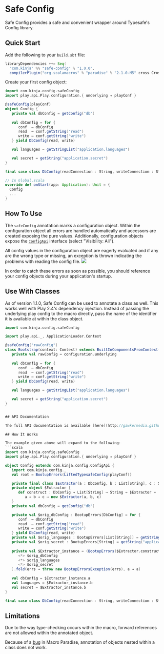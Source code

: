# Safe Config

Safe Config provides a safe and convenient wrapper around Typesafe's Config library.

## Quick Start
Add the following to your `build.sbt` file:
```scala
libraryDependencies ++= Seq(
  "com.kinja" %% "safe-config" % "1.0.0",
  compilerPlugin("org.scalamacros" % "paradise" % "2.1.0-M5" cross CrossVersion.full))
```
Create your first config object:
```scala
import com.kinja.config.safeConfig
import play.api.Play.configuration.{ underlying ⇒ playConf }

@safeConfig(playConf)
object Config {
   private val dbConfig = getConfig("db")
   
   val dbConfig = for {
      conf  ← dbConfig
      read  ← conf.getString("read")
      write ← conf.getString("write")
   } yield DbConfig(read, write)

   val languages = getStringList("application.languages")

   val secret = getString("application.secret")
}

final case class DbConfig(readConnection : String, writeConnection : String)
```
```scala
// In Global.scala
override def onStart(app: Application): Unit = {
  Config
  ...
}
```

## How To Use
The `safeConfig` annotation marks a configuration object. Within the configuration object all errors are handled automatically and accessors are created exposing the pure values. Additionally, configuration objects expose the [`ConfigApi`](http://gawkermedia.github.io/safe-config/doc/#com.kinja.config.ConfigApi) interface (select "Visibility: All").

All config values in the configuration object are eagerly evaluated and if any are the wrong type or missing, an exception is thrown indicating the problems with reading the config file.
![](http://gawkermedia.github.io/safe-config/img/BootupErrorsException.png)

In order to catch these errors as soon as possible, you should reference your config objects during your application's startup.

## Use With Classes
As of version 1.1.0, Safe Config can be used to annotate a class as well. This works well with Play 2.4's dependency injection. Instead of passing the underlying play config to the macro directly, pass the name of the identifier it is available at within the class object.

```scala
import com.kinja.config.safeConfig

import play.api._, ApplicationLoader.Context

@safeConfig("rawConfig")
class Bootstrap(context: Context) extends BuiltInComponentsFromContext(context) {
   private val rawConfig = configuration.underlying
   
   val dbConfig = for {
      conf  ← dbConfig
      read  ← conf.getString("read")
      write ← conf.getString("write")
   } yield DbConfig(read, write)

   val languages = getStringList("application.languages")

   val secret = getString("application.secret")
}


## API Documentation

The full API documentation is available [here](http://gawkermedia.github.io/safe-config/doc/#package).

## How It Works

The example given above will expand to the following:
```scala
import com.kinja.config.safeConfig
import play.api.Play.configuration.{ underlying ⇒ playConf }

object Config extends com.kinja.config.ConfigApi {
   import com.kinja.config._
   val root = BootupErrors(LiftedTypesafeConfig(playConf))

   private final class $Extractor(a : DbConfig, b : List[String], c : String)
   private object $Extractor {
      def construct : DbConfig ⇒ List[String] ⇒ String ⇒ $Extractor =
         a ⇒ b ⇒ c ⇒ new $Extractor(a, b, c)
   }
   private val dbConfig = getConfig("db")

   private val $orig_dbConfig : BootupErrors[DbConfig] = for {
      conf  ← dbConfig
      read  ← conf.getString("read")
      write ← conf.getString("write")
   } yield DbConfig(read, write)
   private val $orig_languages : BootupErrors[List[String]] = getStringList("application.languages")
   private val $orig_secret : BootupErrors[String] = getString("application.secret")
   
   private val $Extractor_instance = (BootupErrors($Extractor.construct)
      <*> $orig_dbConfig
      <*> $orig_languages
      <*> $orig_secret
   ).fold(errs ⇒ throw new BootupErrorsException(errs), a ⇒ a)
   
   val dbConfig = $Extractor_instance.a
   val languages = $Extractor_instance.b
   val secret = $Extractor_instance.b
}

final case class DbConfig(readConnection : String, writeConnection : String)
```

## Limitations

Due to the way type-checking occurs within the macro, forward references are not allowed within the annotated object.

Because of a [bug](https://github.com/scalamacros/paradise/issues/49) in Macro Paradise, annotation of objects nested within a class does not work.
